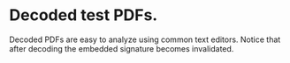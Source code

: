 # Decoded test PDFs.

Decoded PDFs are easy to analyze using common text editors.
Notice that after decoding the embedded signature becomes invalidated.
